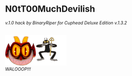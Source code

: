 # N0tT00MuchDevilish  
###### v.1.0 hack by BinaryRiper for Cuphead Deluxe Edition v.1.3.2  
<img src="https://github.com/BinaryRiper/N0tT00MuchDevilish/blob/main/media/icon.png" width="100" height="100"><img src="https://github.com/BinaryRiper/N0tT00MuchDevilish/blob/main/media/devilskin.gif" width="100" height="100">  
*WALOOOP!!!*
